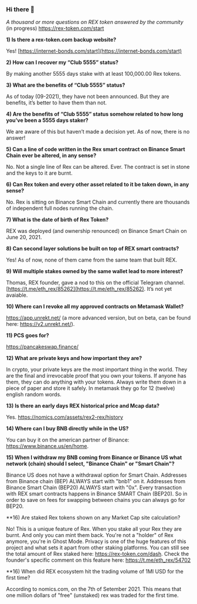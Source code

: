 ### Hi there 👋

_A thousand or more questions on REX token answered by the community_ (in progress) https://rex-token.com/start

**1) Is there a rex-token.com backup website?**  

Yes! [https://internet-bonds.com/start](https://internet-bonds.com/start)

 **2) How can I recover my “Club 5555” status?**  

By making another 5555 days stake with at least 100,000.00 Rex tokens.  

**3) What are the benefits of “Club 5555” status?**  

As of today (09-2021), they have not been announced. But they are benefits, it’s better to have them than not.  

**4) Are the benefits of “Club 5555” status somehow related to how long you’ve been a 5555 days staker?**  

We are aware of this but haven’t made a decision yet. As of now, there is no answer!  

**5) Can a line of code written in the Rex smart contract on Binance Smart Chain ever be altered, in any sense?**  

No. Not a single line of Rex can be altered. Ever. The contract is set in stone and the keys to it are burnt.  

**6) Can Rex token and every other asset related to it be taken down, in any sense?**  

No. Rex is sitting on Binance Smart Chain and currently there are thousands of independent full nodes running the chain.  

 **7) What is the date of birth of Rex Token?**  

REX was deployed (and ownership renounced) on Binance Smart Chain on June 20, 2021.  

**8) Can second layer solutions be built on top of REX smart contracts?**  

Yes! As of now, none of them came from the same team that built REX.  

**9) Will multiple stakes owned by the same wallet lead to more interest?**  

Thomas, REX founder, gave a nod to this on the official Telegram channel. [https://t.me/eth_rex/85262](https://t.me/eth_rex/85262). It’s not yet avaiable.

**10) Where can I revoke all my approved contracts on Metamask Wallet?**

https://app.unrekt.net/ (a more advanced version, but on beta, can be found here: https://v2.unrekt.net/).

**11) PCS goes for?**

https://pancakeswap.finance/

**12) What are private keys and how important they are?**

In crypto, your private keys are the most important thing in the world. They are the final and irrevocable proof that you own your tokens. If anyone has them, they can do anything with your tokens. Always write them down in a piece of paper and store it safely. In metamask they go for 12 (twelve) english random words.

**13) Is there an early days REX historical price and Mcap data?**

Yes. https://nomics.com/assets/rex2-rex/history

**14) Where can I buy BNB directly while in the US?**

You can buy it on the american partner of Binance: https://www.binance.us/en/home. 

**15) When I withdraw my BNB coming from Binance or Binance US what network (chain) should I select, "Binance Chain" or "Smart Chain"?**

Binance US does not have a withdrawal option for Smart Chain. Addresses from Binance chain (BEP) ALWAYS start with "bnb1" on it. Addresses from Binance Smart Chain (BEP20) ALWAYS start with "0x". Every transaction with REX smart contracts happens in Binance SMART Chain (BEP20). So in order to save on fees for swapping between chains you can always go for BEP20. 

**16) Are staked Rex tokens shown on any Market Cap site calculation? 

No! This is a unique feature of Rex. When you stake all your Rex they are burnt. And only you can mint them back. You're not a "holder" of Rex anymore, you're in Ghost Mode. Privacy is one of the huge features of this project and what sets it apart from other staking platforms. You can still see the total amount of Rex staked here: https://rex-token.com/dash. Check the founder's specific comment on this feature here: https://t.me/eth_rex/54702

**16) When did REX ecosystem hit the trading volume of 1MI USD for the first time?

According to nomics.com, on the 7th of Setember 2021. This means that one million dollars of "free" (unstaked) rex was traded for the first time. 





